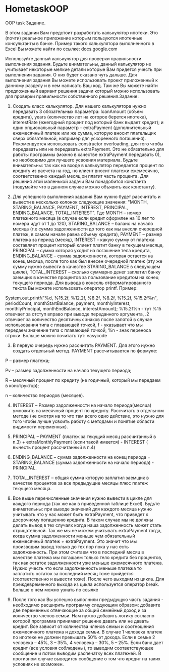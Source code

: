 # HometaskOOP
OOP task
Задание.

В этом задании Вам предстоит разработать калькулятор ипотеки. Это (почти) реальное приложение которым пользуются ипотечные консультанты в банке. Пример такого калькулятора выполненного в Excel Вы можете найти по ссылке: docs.google.com

Используйте данный калькулятор для проверки правильности выполнения задания. Будьте внимательны, данный калькулятор не учитывает некоторые мелкие детали которые Вам придется учесть при выполнении задания. О них будет сказано чуть дальше. Для выполнения задания Вы можете использовать проект приложенный к данному разделу и в нем написать Ваш код. Там же Вы можете найти предложенный вариант решения задачи который можно использовать для проверки правильности собственного решения.Задание:

1. Создать класс калькулятор. Для нашего калькулятора нужно передавать 3 обязательных параметра: loanAmount (объем кредита), years (количество лет на которое берется ипотека), interestRate (ежегодный процент под который банк выдает кредит); и один опциональный параметр – extraPayment (дополнительный ежемесячный платеж или же сумма, которую вносит плательщик сверх обязательной, например для ускоренного погашения). Рекомендуется использовать constructor overloading, для того чтобы передавать или не передавать extraPayment. Это не обязательно для работы программы (можно в качестве extraPayment передавать 0), но необходимо для лучшего усвоения материала. Будьте внимательны: так как на входе в калькулятор передается процент по кредиту из расчета на год, но клиент вносит платежи ежемесячно, соответственно каждый месяц он платит часть процента. Для решения этой маленькой задачи Вам понадобится константа (подумайте что в данном случае можно объявить как константу).

2. Для успешного выполнения задания Вам нужно будет рассчитать и вывести в несколько колонок следующие значения: "MONTH, STARING_BALANCE, PAYMENT, INTEREST, PRINCIPAL, ENDING_BALANCE, TOTAL_INTEREST". Где MONTH – номер платежного месяца (в случае если кредит оформлен на 10 лет то номера идут от 1 до 120), STARING_BALANCE – баланс на начало месяца (т.е сумма задолженности до того как мы внесли очередной платеж, в самом начале равна объему кредита), PAYMENT – размер платежа за период (месяц), INTEREST – какую сумму от платежа составляет процент который клиент платит банку в текущем месяце, PRINCIPAL – сумма которая уходит на погашение тела кредита, ENDING_BALANCE – сумма задолженности, которая остается на конец месяца, после того как был внесен очередной платеж (эту же сумму нужно вывести в качестве STARING_BALANCE в следующем цикле), TOTAL_INTEREST – сколько суммарно денег заплатил банку заемщик в качестве процентов за пользование кредитом на конец текущего периода. Для вывода в консоль отформатированного текста Вы можете использовать оператор printf. Пример:

System.out.printf("%d, %15.2f, %12.2f, %8.2f, %8.2f, %15.2f, %15.2f%n", periodCount, monthStartBalance,
        payment, monthlyInterest, monthlyPrincipal, monthEndBalance, interestAmount);
%15.2f%n - тут %15 отвечает за отступ вправо при выводе переданного аргумента, .2 отвечает за количество десятичных знаков после запятой в случае использования типа с плавающей точкой, f - указывает что мы передаем значение типа с плавающей точкой, %n - знак переноса строки. Больше можно почитать тут: easycode

3. В первую очередь нужно рассчитать PAYMENT. Для этого нужно создать отдельный метод. PAYMENT рассчитывается по формуле:



P – размер платежа;

Pv – размер задолженности на начало текущего периода;

R – месячный процент по кредиту (не годичный, который мы передаем в конструктор);

n – количество периодов (месяцев).

4. INTEREST – Размер задолженности на начало периода(месяца) умножить на месячный процент по кредиту. Рассчитать в отдельном методе (не смотря на то что там всего одно действие, это нужно для того чтобы лучше усвоить работу с методами и понятие области видимости переменных).

5. PRINCIPAL – PAYMENT (платеж за текущий месяц рассчитанный в п.3) + extraMonthlyPayment (если такой имеется) - INTEREST ( вычесть процент рассчитанный в п.4)

6. ENDING_BALANCE – сумма задолженности на конец периода = STARING_BALANCE (сумма задолженности на начало периода) - PRINCIPAL.

7. TOTAL_INTEREST – общая сумма которую заплатил заемщик в качестве процентов за все предыдущие месяцы плюс платеж текущего месяца.

8. Все выше перечисленные значения нужно вывести в цикле для каждого периода (так же как в приведенной таблице Excel). Будьте внимательны: при выводе значений для каждого месяца нужно учитывать что у нас может быть extraPayment, что приведет к досрочному погашению кредита. В таком случае мы не должны делать вывод в тех случаях когда наша задолженность может стать отрицательной. Так же мы не можем учитывать extraPayment тогда, когда сумма задолженности меньше чем обязательный ежемесячный платеж + extraPayment. Это значит что мы производим вывод только до тех пор пока у нас есть задолженность. При этом считаем что в последний месяц в качестве платежа мы погашаем только тело кредита без процентов, так как остаток задолженности уже меньше ежемесячного платежа. Нужно учесть что если задолженность меньше платежа то заплатить остаток за последний месяц тоже прийдется (соответственно и вывести тоже). После чего выходим из цикла. Для преждевременного выхода из цикла используется оператор break. Больше о нем можно узнать по ссылке

9. После того как Вы успешно выполнили предыдущую часть задания - необходимо расширить программу следующим образом: добавите две переменных отвечающие за общий семейный доход и за количество членов семьи. Нам нужно добавить логику согласно которой программа принимает решение давать или не давать кредит. Все зависит от количества членов семьи и соотношения ежемесячного платежа и дохода семьи. В случае 1 человека платеж по ипотеке не должен превышать 50% от дохода. Если в семье 2 человека – 45%, 3 – 35%, 4 человека – 30%, 5 – 25%. Если банк дает кредит (все условия соблюдены), то выводим соответствующее сообщение и потом выводим распечатку всех платежей. В противном случае выводится сообщение о том что кредит на таких условиях не возможен.

